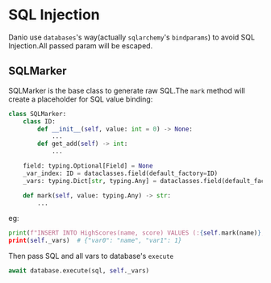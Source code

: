 # SQL Injection

Danio use `databases`'s way(actually `sqlarchemy`'s `bindparams`) to avoid SQL Injection.All passed param will be escaped.

## SQLMarker

SQLMarker is the base class to generate raw SQL.The `mark` method will create a placeholder for SQL value binding:
```python
class SQLMarker:
    class ID:
        def __init__(self, value: int = 0) -> None:
            ...
        def get_add(self) -> int:
            ...

    field: typing.Optional[Field] = None
    _var_index: ID = dataclasses.field(default_factory=ID)
    _vars: typing.Dict[str, typing.Any] = dataclasses.field(default_factory=dict)

    def mark(self, value: typing.Any) -> str:
        ...
```

eg:
```python
print(f"INSERT INTO HighScores(name, score) VALUES (:{self.mark(name)}, :{self.mark(score)}))  # print "INSERT INTO HighScores(name, score) VALUES (:var0, :var1)"
print(self._vars)  # {"var0": "name", "var1": 1}
```
Then pass SQL and all vars to database's `execute`
```python
await database.execute(sql, self._vars)
```
